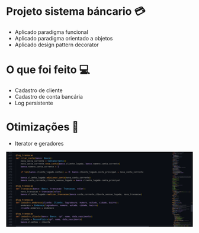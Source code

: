 # Projeto sistema báncario :credit_card:
- Aplicado paradigma funcional
- Aplicado paradigma orientado a objetos
- Aplicado design pattern decorator

# O que foi feito :computer:
- Cadastro de cliente
- Cadastro de conta bancária
- Log persistente

# Otimizações :100:
- Iterator e geradores

![Código](./img/code.png)
